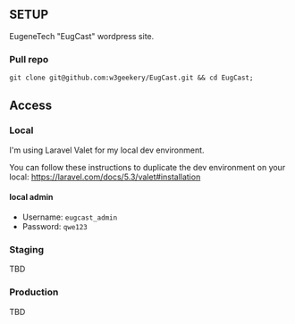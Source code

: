 ## SETUP

EugeneTech "EugCast" wordpress site.

### Pull repo

```
git clone git@github.com:w3geekery/EugCast.git && cd EugCast;

```

## Access

### Local

I'm using Laravel Valet for my local dev environment.

You can follow these instructions to duplicate the dev environment on your local:
https://laravel.com/docs/5.3/valet#installation


#### local admin

- Username: `eugcast_admin`
- Password: `qwe123`



### Staging
TBD

### Production
TBD


